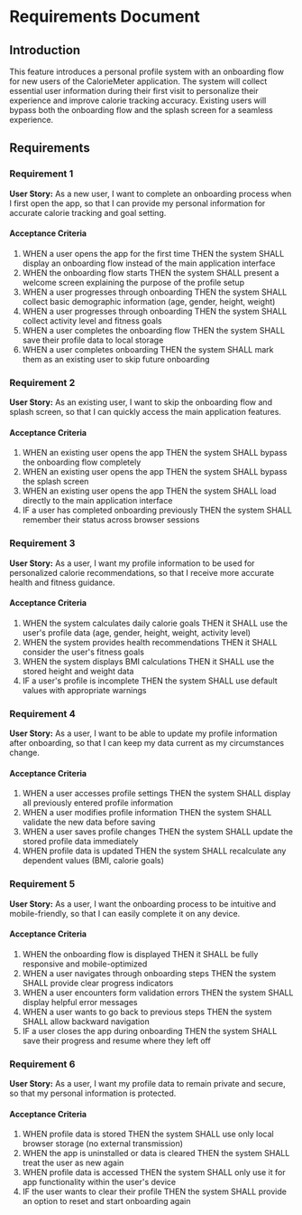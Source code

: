 # Requirements Document

## Introduction

This feature introduces a personal profile system with an onboarding flow for new users of the CalorieMeter application. The system will collect essential user information during their first visit to personalize their experience and improve calorie tracking accuracy. Existing users will bypass both the onboarding flow and the splash screen for a seamless experience.

## Requirements

### Requirement 1

**User Story:** As a new user, I want to complete an onboarding process when I first open the app, so that I can provide my personal information for accurate calorie tracking and goal setting.

#### Acceptance Criteria

1. WHEN a user opens the app for the first time THEN the system SHALL display an onboarding flow instead of the main application interface
2. WHEN the onboarding flow starts THEN the system SHALL present a welcome screen explaining the purpose of the profile setup
3. WHEN a user progresses through onboarding THEN the system SHALL collect basic demographic information (age, gender, height, weight)
4. WHEN a user progresses through onboarding THEN the system SHALL collect activity level and fitness goals
5. WHEN a user completes the onboarding flow THEN the system SHALL save their profile data to local storage
6. WHEN a user completes onboarding THEN the system SHALL mark them as an existing user to skip future onboarding

### Requirement 2

**User Story:** As an existing user, I want to skip the onboarding flow and splash screen, so that I can quickly access the main application features.

#### Acceptance Criteria

1. WHEN an existing user opens the app THEN the system SHALL bypass the onboarding flow completely
2. WHEN an existing user opens the app THEN the system SHALL bypass the splash screen
3. WHEN an existing user opens the app THEN the system SHALL load directly to the main application interface
4. IF a user has completed onboarding previously THEN the system SHALL remember their status across browser sessions

### Requirement 3

**User Story:** As a user, I want my profile information to be used for personalized calorie recommendations, so that I receive more accurate health and fitness guidance.

#### Acceptance Criteria

1. WHEN the system calculates daily calorie goals THEN it SHALL use the user's profile data (age, gender, height, weight, activity level)
2. WHEN the system provides health recommendations THEN it SHALL consider the user's fitness goals
3. WHEN the system displays BMI calculations THEN it SHALL use the stored height and weight data
4. IF a user's profile is incomplete THEN the system SHALL use default values with appropriate warnings

### Requirement 4

**User Story:** As a user, I want to be able to update my profile information after onboarding, so that I can keep my data current as my circumstances change.

#### Acceptance Criteria

1. WHEN a user accesses profile settings THEN the system SHALL display all previously entered profile information
2. WHEN a user modifies profile information THEN the system SHALL validate the new data before saving
3. WHEN a user saves profile changes THEN the system SHALL update the stored profile data immediately
4. WHEN profile data is updated THEN the system SHALL recalculate any dependent values (BMI, calorie goals)

### Requirement 5

**User Story:** As a user, I want the onboarding process to be intuitive and mobile-friendly, so that I can easily complete it on any device.

#### Acceptance Criteria

1. WHEN the onboarding flow is displayed THEN it SHALL be fully responsive and mobile-optimized
2. WHEN a user navigates through onboarding steps THEN the system SHALL provide clear progress indicators
3. WHEN a user encounters form validation errors THEN the system SHALL display helpful error messages
4. WHEN a user wants to go back to previous steps THEN the system SHALL allow backward navigation
5. IF a user closes the app during onboarding THEN the system SHALL save their progress and resume where they left off

### Requirement 6

**User Story:** As a user, I want my profile data to remain private and secure, so that my personal information is protected.

#### Acceptance Criteria

1. WHEN profile data is stored THEN the system SHALL use only local browser storage (no external transmission)
2. WHEN the app is uninstalled or data is cleared THEN the system SHALL treat the user as new again
3. WHEN profile data is accessed THEN the system SHALL only use it for app functionality within the user's device
4. IF the user wants to clear their profile THEN the system SHALL provide an option to reset and start onboarding again